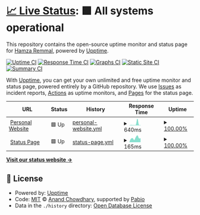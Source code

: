 # [📈 Live Status](https://hamzaremmal.github.io): <!--live status--> **🟩 All systems operational**

This repository contains the open-source uptime monitor and status page for [Hamza Remmal](https://remmal.net), powered by [Upptime](https://github.com/upptime/upptime).

[![Uptime CI](https://github.com/hamzaremmal/status.remmal.net/workflows/Uptime%20CI/badge.svg)](https://github.com/hamzaremmal/status.remmal.net/actions?query=workflow%3A%22Uptime+CI%22)
[![Response Time CI](https://github.com/hamzaremmal/status.remmal.net/workflows/Response%20Time%20CI/badge.svg)](https://github.com/hamzaremmal/status.remmal.net/actions?query=workflow%3A%22Response+Time+CI%22)
[![Graphs CI](https://github.com/hamzaremmal/status.remmal.net/workflows/Graphs%20CI/badge.svg)](https://github.com/hamzaremmal/status.remmal.net/actions?query=workflow%3A%22Graphs+CI%22)
[![Static Site CI](https://github.com/hamzaremmal/status.remmal.net/workflows/Static%20Site%20CI/badge.svg)](https://github.com/hamzaremmal/status.remmal.net/actions?query=workflow%3A%22Static+Site+CI%22)
[![Summary CI](https://github.com/hamzaremmal/status.remmal.net/workflows/Summary%20CI/badge.svg)](https://github.com/hamzaremmal/status.remmal.net/actions?query=workflow%3A%22Summary+CI%22)

With [Upptime](https://upptime.js.org), you can get your own unlimited and free uptime monitor and status page, powered entirely by a GitHub repository. We use [Issues](https://github.com/hamzaremmal/status.remmal.net/issues) as incident reports, [Actions](https://github.com/hamzaremmal/status.remmal.net/actions) as uptime monitors, and [Pages](https://hamzaremmal.github.io) for the status page.

<!--start: status pages-->
<!-- This summary is generated by Upptime (https://github.com/upptime/upptime) -->
<!-- Do not edit this manually, your changes will be overwritten -->
<!-- prettier-ignore -->
| URL | Status | History | Response Time | Uptime |
| --- | ------ | ------- | ------------- | ------ |
| <img alt="" src="https://icons.duckduckgo.com/ip3/remmal.net.ico" height="13"> [Personal Website](https://remmal.net) | 🟩 Up | [personal-website.yml](https://github.com/hamzaremmal/status.remmal.net/commits/HEAD/history/personal-website.yml) | <details><summary><img alt="Response time graph" src="./graphs/personal-website/response-time-week.png" height="20"> 640ms</summary><br><a href="https://status.remmal.net/history/personal-website"><img alt="Response time 202" src="https://img.shields.io/endpoint?url=https%3A%2F%2Fraw.githubusercontent.com%2Fhamzaremmal%2Fstatus.remmal.net%2FHEAD%2Fapi%2Fpersonal-website%2Fresponse-time.json"></a><br><a href="https://status.remmal.net/history/personal-website"><img alt="24-hour response time 131" src="https://img.shields.io/endpoint?url=https%3A%2F%2Fraw.githubusercontent.com%2Fhamzaremmal%2Fstatus.remmal.net%2FHEAD%2Fapi%2Fpersonal-website%2Fresponse-time-day.json"></a><br><a href="https://status.remmal.net/history/personal-website"><img alt="7-day response time 640" src="https://img.shields.io/endpoint?url=https%3A%2F%2Fraw.githubusercontent.com%2Fhamzaremmal%2Fstatus.remmal.net%2FHEAD%2Fapi%2Fpersonal-website%2Fresponse-time-week.json"></a><br><a href="https://status.remmal.net/history/personal-website"><img alt="30-day response time 257" src="https://img.shields.io/endpoint?url=https%3A%2F%2Fraw.githubusercontent.com%2Fhamzaremmal%2Fstatus.remmal.net%2FHEAD%2Fapi%2Fpersonal-website%2Fresponse-time-month.json"></a><br><a href="https://status.remmal.net/history/personal-website"><img alt="1-year response time 202" src="https://img.shields.io/endpoint?url=https%3A%2F%2Fraw.githubusercontent.com%2Fhamzaremmal%2Fstatus.remmal.net%2FHEAD%2Fapi%2Fpersonal-website%2Fresponse-time-year.json"></a></details> | <details><summary><a href="https://status.remmal.net/history/personal-website">100.00%</a></summary><a href="https://status.remmal.net/history/personal-website"><img alt="All-time uptime 99.08%" src="https://img.shields.io/endpoint?url=https%3A%2F%2Fraw.githubusercontent.com%2Fhamzaremmal%2Fstatus.remmal.net%2FHEAD%2Fapi%2Fpersonal-website%2Fuptime.json"></a><br><a href="https://status.remmal.net/history/personal-website"><img alt="24-hour uptime 100.00%" src="https://img.shields.io/endpoint?url=https%3A%2F%2Fraw.githubusercontent.com%2Fhamzaremmal%2Fstatus.remmal.net%2FHEAD%2Fapi%2Fpersonal-website%2Fuptime-day.json"></a><br><a href="https://status.remmal.net/history/personal-website"><img alt="7-day uptime 100.00%" src="https://img.shields.io/endpoint?url=https%3A%2F%2Fraw.githubusercontent.com%2Fhamzaremmal%2Fstatus.remmal.net%2FHEAD%2Fapi%2Fpersonal-website%2Fuptime-week.json"></a><br><a href="https://status.remmal.net/history/personal-website"><img alt="30-day uptime 96.48%" src="https://img.shields.io/endpoint?url=https%3A%2F%2Fraw.githubusercontent.com%2Fhamzaremmal%2Fstatus.remmal.net%2FHEAD%2Fapi%2Fpersonal-website%2Fuptime-month.json"></a><br><a href="https://status.remmal.net/history/personal-website"><img alt="1-year uptime 99.08%" src="https://img.shields.io/endpoint?url=https%3A%2F%2Fraw.githubusercontent.com%2Fhamzaremmal%2Fstatus.remmal.net%2FHEAD%2Fapi%2Fpersonal-website%2Fuptime-year.json"></a></details>
| <img alt="" src="https://icons.duckduckgo.com/ip3/status.remmal.net.ico" height="13"> [Status Page](https://status.remmal.net) | 🟩 Up | [status-page.yml](https://github.com/hamzaremmal/status.remmal.net/commits/HEAD/history/status-page.yml) | <details><summary><img alt="Response time graph" src="./graphs/status-page/response-time-week.png" height="20"> 165ms</summary><br><a href="https://status.remmal.net/history/status-page"><img alt="Response time 183" src="https://img.shields.io/endpoint?url=https%3A%2F%2Fraw.githubusercontent.com%2Fhamzaremmal%2Fstatus.remmal.net%2FHEAD%2Fapi%2Fstatus-page%2Fresponse-time.json"></a><br><a href="https://status.remmal.net/history/status-page"><img alt="24-hour response time 156" src="https://img.shields.io/endpoint?url=https%3A%2F%2Fraw.githubusercontent.com%2Fhamzaremmal%2Fstatus.remmal.net%2FHEAD%2Fapi%2Fstatus-page%2Fresponse-time-day.json"></a><br><a href="https://status.remmal.net/history/status-page"><img alt="7-day response time 165" src="https://img.shields.io/endpoint?url=https%3A%2F%2Fraw.githubusercontent.com%2Fhamzaremmal%2Fstatus.remmal.net%2FHEAD%2Fapi%2Fstatus-page%2Fresponse-time-week.json"></a><br><a href="https://status.remmal.net/history/status-page"><img alt="30-day response time 165" src="https://img.shields.io/endpoint?url=https%3A%2F%2Fraw.githubusercontent.com%2Fhamzaremmal%2Fstatus.remmal.net%2FHEAD%2Fapi%2Fstatus-page%2Fresponse-time-month.json"></a><br><a href="https://status.remmal.net/history/status-page"><img alt="1-year response time 183" src="https://img.shields.io/endpoint?url=https%3A%2F%2Fraw.githubusercontent.com%2Fhamzaremmal%2Fstatus.remmal.net%2FHEAD%2Fapi%2Fstatus-page%2Fresponse-time-year.json"></a></details> | <details><summary><a href="https://status.remmal.net/history/status-page">100.00%</a></summary><a href="https://status.remmal.net/history/status-page"><img alt="All-time uptime 99.08%" src="https://img.shields.io/endpoint?url=https%3A%2F%2Fraw.githubusercontent.com%2Fhamzaremmal%2Fstatus.remmal.net%2FHEAD%2Fapi%2Fstatus-page%2Fuptime.json"></a><br><a href="https://status.remmal.net/history/status-page"><img alt="24-hour uptime 100.00%" src="https://img.shields.io/endpoint?url=https%3A%2F%2Fraw.githubusercontent.com%2Fhamzaremmal%2Fstatus.remmal.net%2FHEAD%2Fapi%2Fstatus-page%2Fuptime-day.json"></a><br><a href="https://status.remmal.net/history/status-page"><img alt="7-day uptime 100.00%" src="https://img.shields.io/endpoint?url=https%3A%2F%2Fraw.githubusercontent.com%2Fhamzaremmal%2Fstatus.remmal.net%2FHEAD%2Fapi%2Fstatus-page%2Fuptime-week.json"></a><br><a href="https://status.remmal.net/history/status-page"><img alt="30-day uptime 96.51%" src="https://img.shields.io/endpoint?url=https%3A%2F%2Fraw.githubusercontent.com%2Fhamzaremmal%2Fstatus.remmal.net%2FHEAD%2Fapi%2Fstatus-page%2Fuptime-month.json"></a><br><a href="https://status.remmal.net/history/status-page"><img alt="1-year uptime 99.08%" src="https://img.shields.io/endpoint?url=https%3A%2F%2Fraw.githubusercontent.com%2Fhamzaremmal%2Fstatus.remmal.net%2FHEAD%2Fapi%2Fstatus-page%2Fuptime-year.json"></a></details>

<!--end: status pages-->

[**Visit our status website →**](https://hamzaremmal.github.io)

## 📄 License

- Powered by: [Upptime](https://github.com/upptime/upptime)
- Code: [MIT](./LICENSE) © [Anand Chowdhary](https://anandchowdhary.com), supported by [Pabio](https://pabio.com)
- Data in the `./history` directory: [Open Database License](https://opendatacommons.org/licenses/odbl/1-0/)
